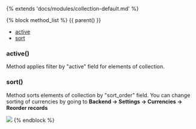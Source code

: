 {% extends 'docs/modules/collection-default.md' %}

{% block method_list %}
{{ parent() }}

* [active](#active)
* [sort](#sort)

### active()

Method applies filter by "active" field for elements of collection.

### sort()

Method sorts elements of collection by "sort_order" field. You can change sorting of currencies by going to **Backend -> Settings -> Currencies -> Reorder records**

![](./../../../assets/images/backend-currency-3.png)
{% endblock %}
